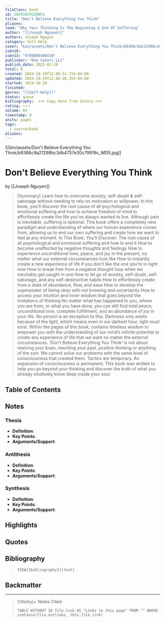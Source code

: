 ```yaml
---
fileClass: book
id: 20241019120051
title: "Don't Believe Everything You Think"
aliases:
lead: "Why Your Thinking Is The Beginning & End Of Suffering"
author: "[[Joseph Nguyen]]"
authors: Joseph Nguyen
category: Self-Help
cover: "bin/assets/Don't Believe Everything You Think/b9366c9a21298bc3db4757e30c79919c_MD5.jpg"
isbn10: 
isbn13: "9798986406510"
publisher: "One Satori LLC"
publish_date: 2022-03-28
total: 0
created: 2024-10-19T12:00:51.714-04:00
updated: 2024-10-19T12:04:38.355-04:00
started: 2024-10-19
finished:
genres: "[[Self-Help]]"
status: queue
bibliography:  +++ Copy here from Zotero +++
rating: ⭐️⭐️⭐️
volume: 84
timestamp: 0
units: pages
tags:
  - source/book
aliases:
---
```


![[bin/assets/Don't Believe Everything You Think/b9366c9a21298bc3db4757e30c79919c_MD5.jpg]]

# Don't Believe Everything You Think

by [[Joseph Nguyen]]

> [!summary]
Learn how to overcome anxiety, self-doubt & self-sabotage without needing to rely on motivation or willpower. In this book, you'll discover the root cause of all psychological and emotional suffering and how to achieve freedom of mind to effortlessly create the life you've always wanted to live. Although pain is inevitable, suffering is optional. This book offers a completely new paradigm and understanding of where our human experience comes from, allowing us to end our own suffering and create how we want to feel at any moment. In This Book, You’ll Discover: The root cause of all psychological and emotional suffering and how to end it How to become unaffected by negative thoughts and feelings How to experience unconditional love, peace, and joy in the present, no matter what our external circumstances look like How to instantly create a new experience of life if you don’t like the one you’re in right now How to break free from a negative thought loop when we inevitably get caught in one How to let go of anxiety, self-doubt, self-sabotage, and any self-destructive habits How to effortlessly create from a state of abundance, flow, and ease How to develop the superpower of being okay with not knowing and uncertainty How to access your intuition and inner wisdom that goes beyond the limitations of thinking No matter what has happened to you, where you are from, or what you have done, you can still find total peace, unconditional love, complete fulfillment, and an abundance of joy in your life. No person is an exception to this. Darkness only exists because of the light, which means even in our darkest hour, light must exist. Within the pages of this book, contains timeless wisdom to empower you with the understanding of our mind’s infinite potential to create any experience of life that we want no matter the external circumstances. ‘Don’t Believe Everything You Think’ is not about rewiring your brain, rewriting your past, positive thinking or anything of the sort. We cannot solve our problems with the same level of consciousness that created them. Tactics are temporary. An expansion of consciousness is permanent. This book was written to help you go beyond your thinking and discover the truth of what you already intuitively know deep inside your soul.

## Table of Contents

<!--Link to table of contents (TOC) -->

## Notes

### Thesis

- **Definition**:
- **Key Points**:
- **Arguments/Support**:

### Antithesis

- **Definition**:
- **Key Points**:
- **Arguments/Support**:

### Synthesis

- **Definition**:
- **Key Points**:
- **Arguments/Support**:

## Highlights

## Quotes

<!-- Notable quotes with reference to their page or location -->

## Bibliography

> `VIEW[{bibliography}][text]`

## Backmatter

---

> [!sticky]+ Notes Cited
>
> ```dataview
> TABLE WITHOUT ID file.link AS "Links to this page" FROM "" WHERE contains(file.outlinks, this.file.link)
> ```